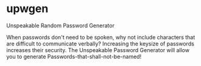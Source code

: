 # upwgen
Unspeakable Random Password Generator

When passwords don't need to be spoken, why not include characters that are difficult to communicate verbally? Increasing the keysize of passwords increases their security. The Unspeakable Password Generator will allow you to generate Passwords-that-shall-not-be-named!
